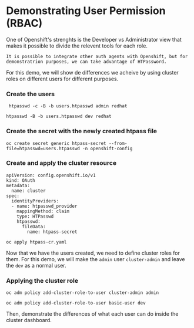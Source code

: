 # Demonstrating User Permission (RBAC)

One of Openshift's strenghts is the Developer vs Administrator view that makes it possible to divide the relevent tools for each role.


    It is possible to integrate other auth agents with Openshift, but for demonstratrion purposes, we can take advantage of HTPassword.

For this demo, we will show de differences we acheive by using cluster roles on different users for different purposes. 

### Create the users

` htpasswd -c -B -b users.htpasswd admin redhat`

` htpasswd -B -b users.htpasswd dev redhat `

### Create the secret with the newly created htpass file

` oc create secret generic htpass-secret --from-file=htpasswd=users.htpasswd -n openshift-config `

### Create and apply the cluster resource 

```
apiVersion: config.openshift.io/v1
kind: OAuth
metadata:
  name: cluster
spec:
  identityProviders:
  - name: htpasswd_provider
    mappingMethod: claim
    type: HTPasswd
    htpasswd:
      fileData:
        name: htpass-secret
```

` oc apply htpass-cr.yaml `

Now that we have the users created, we need to define cluster roles for them. For this demo, we will make the `admin` user `cluster-admin` and leave the `dev` as a normal user. 

### Applying the cluster role 

` oc adm policy add-cluster-role-to-user cluster-admin admin `

` oc adm policy add-cluster-role-to-user basic-user dev `

Then, demonstrate the differences of what each user can do inside the cluster dashboard.  